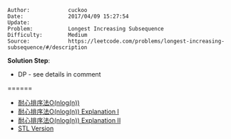 
    Author:            cuckoo
    Date:              2017/04/09 15:27:54
    Update:            
    Problem:           Longest Increasing Subsequence
    Difficulty:        Medium
    Source:            https://leetcode.com/problems/longest-increasing-subsequence/#/description

__Solution Step__:

 - DP - see details in comment

======
 - [耐心排序法O(nlog(n))](https://discuss.leetcode.com/topic/28738/java-python-binary-search-o-nlogn-time-with-explanation)
 - [耐心排序法O(nlog(n)) Explanation I](https://segmentfault.com/a/1190000003819886)
 - [耐心排序法O(nlog(n)) Explanation II](http://www.geeksforgeeks.org/longest-monotonically-increasing-subsequence-size-n-log-n/)
 - [STL Version](https://discuss.leetcode.com/topic/28696/9-lines-c-code-with-o-nlogn-complexity)
